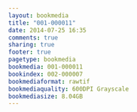 ```yaml
---
layout: bookmedia
title: "001-000011"
date: 2014-07-25 16:35
comments: true
sharing: true
footer: true
pagetype: bookmedia 
bookmedia: 001-000011
bookindex: 002-000007
bookmediaformat: rawtif
bookmediaquality: 600DPI Grayscale
bookmediasize: 8.04GB
---
```

